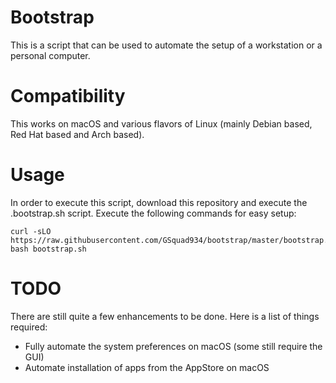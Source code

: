 # Bootstrap
This is a script that can be used to automate the setup of a workstation or a personal computer.

# Compatibility
This works on macOS and various flavors of Linux (mainly Debian based, Red Hat based and Arch based).

# Usage
In order to execute this script, download this repository and execute the .bootstrap.sh script.
Execute the following commands for easy setup:

```
curl -sLO https://raw.githubusercontent.com/GSquad934/bootstrap/master/bootstrap.sh
bash bootstrap.sh
```

# TODO
There are still quite a few enhancements to be done. Here is a list of things required:

- Fully automate the system preferences on macOS (some still require the GUI)
- Automate installation of apps from the AppStore on macOS
